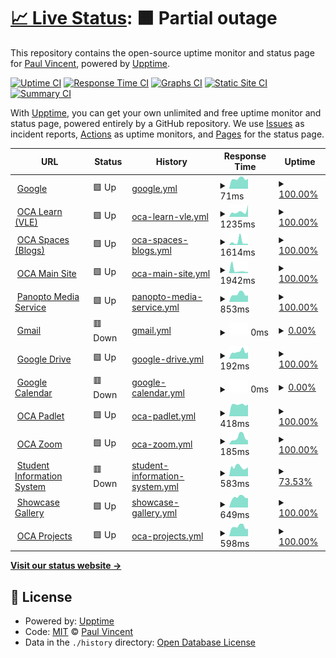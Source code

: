 # [📈 Live Status](https://services.oca.ac.uk): <!--live status--> **🟧 Partial outage**

This repository contains the open-source uptime monitor and status page for [Paul Vincent](https://services.oca.ac.uk), powered by [Upptime](https://github.com/upptime/upptime).

[![Uptime CI](https://github.com/mrvinceo/ocaUptime/workflows/Uptime%20CI/badge.svg)](https://github.com/mrvinceo/ocaUptime/actions?query=workflow%3A%22Uptime+CI%22)
[![Response Time CI](https://github.com/mrvinceo/ocaUptime/workflows/Response%20Time%20CI/badge.svg)](https://github.com/mrvinceo/ocaUptime/actions?query=workflow%3A%22Response+Time+CI%22)
[![Graphs CI](https://github.com/mrvinceo/ocaUptime/workflows/Graphs%20CI/badge.svg)](https://github.com/mrvinceo/ocaUptime/actions?query=workflow%3A%22Graphs+CI%22)
[![Static Site CI](https://github.com/mrvinceo/ocaUptime/workflows/Static%20Site%20CI/badge.svg)](https://github.com/mrvinceo/ocaUptime/actions?query=workflow%3A%22Static+Site+CI%22)
[![Summary CI](https://github.com/mrvinceo/ocaUptime/workflows/Summary%20CI/badge.svg)](https://github.com/mrvinceo/ocaUptime/actions?query=workflow%3A%22Summary+CI%22)

With [Upptime](https://upptime.js.org), you can get your own unlimited and free uptime monitor and status page, powered entirely by a GitHub repository. We use [Issues](https://github.com/mrvinceo/ocaUptime/issues) as incident reports, [Actions](https://github.com/mrvinceo/ocaUptime/actions) as uptime monitors, and [Pages](https://services.oca.ac.uk) for the status page.

<!--start: status pages-->
<!-- This summary is generated by Upptime (https://github.com/upptime/upptime) -->
<!-- Do not edit this manually, your changes will be overwritten -->
<!-- prettier-ignore -->
| URL | Status | History | Response Time | Uptime |
| --- | ------ | ------- | ------------- | ------ |
| <img alt="" src="https://favicons.githubusercontent.com/www.google.com" height="13"> [Google](https://www.google.com) | 🟩 Up | [google.yml](https://github.com/mrvinceo/ocaUptime/commits/HEAD/history/google.yml) | <details><summary><img alt="Response time graph" src="./graphs/google/response-time-week.png" height="20"> 71ms</summary><br><a href="https://services.oca.ac.uk/history/google"><img alt="Response time 154" src="https://img.shields.io/endpoint?url=https%3A%2F%2Fraw.githubusercontent.com%2Fmrvinceo%2FocaUptime%2FHEAD%2Fapi%2Fgoogle%2Fresponse-time.json"></a><br><a href="https://services.oca.ac.uk/history/google"><img alt="24-hour response time 71" src="https://img.shields.io/endpoint?url=https%3A%2F%2Fraw.githubusercontent.com%2Fmrvinceo%2FocaUptime%2FHEAD%2Fapi%2Fgoogle%2Fresponse-time-day.json"></a><br><a href="https://services.oca.ac.uk/history/google"><img alt="7-day response time 71" src="https://img.shields.io/endpoint?url=https%3A%2F%2Fraw.githubusercontent.com%2Fmrvinceo%2FocaUptime%2FHEAD%2Fapi%2Fgoogle%2Fresponse-time-week.json"></a><br><a href="https://services.oca.ac.uk/history/google"><img alt="30-day response time 90" src="https://img.shields.io/endpoint?url=https%3A%2F%2Fraw.githubusercontent.com%2Fmrvinceo%2FocaUptime%2FHEAD%2Fapi%2Fgoogle%2Fresponse-time-month.json"></a><br><a href="https://services.oca.ac.uk/history/google"><img alt="1-year response time 154" src="https://img.shields.io/endpoint?url=https%3A%2F%2Fraw.githubusercontent.com%2Fmrvinceo%2FocaUptime%2FHEAD%2Fapi%2Fgoogle%2Fresponse-time-year.json"></a></details> | <details><summary><a href="https://services.oca.ac.uk/history/google">100.00%</a></summary><a href="https://services.oca.ac.uk/history/google"><img alt="All-time uptime 100.00%" src="https://img.shields.io/endpoint?url=https%3A%2F%2Fraw.githubusercontent.com%2Fmrvinceo%2FocaUptime%2FHEAD%2Fapi%2Fgoogle%2Fuptime.json"></a><br><a href="https://services.oca.ac.uk/history/google"><img alt="24-hour uptime 100.00%" src="https://img.shields.io/endpoint?url=https%3A%2F%2Fraw.githubusercontent.com%2Fmrvinceo%2FocaUptime%2FHEAD%2Fapi%2Fgoogle%2Fuptime-day.json"></a><br><a href="https://services.oca.ac.uk/history/google"><img alt="7-day uptime 100.00%" src="https://img.shields.io/endpoint?url=https%3A%2F%2Fraw.githubusercontent.com%2Fmrvinceo%2FocaUptime%2FHEAD%2Fapi%2Fgoogle%2Fuptime-week.json"></a><br><a href="https://services.oca.ac.uk/history/google"><img alt="30-day uptime 100.00%" src="https://img.shields.io/endpoint?url=https%3A%2F%2Fraw.githubusercontent.com%2Fmrvinceo%2FocaUptime%2FHEAD%2Fapi%2Fgoogle%2Fuptime-month.json"></a><br><a href="https://services.oca.ac.uk/history/google"><img alt="1-year uptime 100.00%" src="https://img.shields.io/endpoint?url=https%3A%2F%2Fraw.githubusercontent.com%2Fmrvinceo%2FocaUptime%2FHEAD%2Fapi%2Fgoogle%2Fuptime-year.json"></a></details>
| <img alt="" src="https://favicons.githubusercontent.com/learn.oca.ac.uk" height="13"> [OCA Learn (VLE)](https://learn.oca.ac.uk) | 🟩 Up | [oca-learn-vle.yml](https://github.com/mrvinceo/ocaUptime/commits/HEAD/history/oca-learn-vle.yml) | <details><summary><img alt="Response time graph" src="./graphs/oca-learn-vle/response-time-week.png" height="20"> 1235ms</summary><br><a href="https://services.oca.ac.uk/history/oca-learn-vle"><img alt="Response time 1883" src="https://img.shields.io/endpoint?url=https%3A%2F%2Fraw.githubusercontent.com%2Fmrvinceo%2FocaUptime%2FHEAD%2Fapi%2Foca-learn-vle%2Fresponse-time.json"></a><br><a href="https://services.oca.ac.uk/history/oca-learn-vle"><img alt="24-hour response time 2817" src="https://img.shields.io/endpoint?url=https%3A%2F%2Fraw.githubusercontent.com%2Fmrvinceo%2FocaUptime%2FHEAD%2Fapi%2Foca-learn-vle%2Fresponse-time-day.json"></a><br><a href="https://services.oca.ac.uk/history/oca-learn-vle"><img alt="7-day response time 1235" src="https://img.shields.io/endpoint?url=https%3A%2F%2Fraw.githubusercontent.com%2Fmrvinceo%2FocaUptime%2FHEAD%2Fapi%2Foca-learn-vle%2Fresponse-time-week.json"></a><br><a href="https://services.oca.ac.uk/history/oca-learn-vle"><img alt="30-day response time 2124" src="https://img.shields.io/endpoint?url=https%3A%2F%2Fraw.githubusercontent.com%2Fmrvinceo%2FocaUptime%2FHEAD%2Fapi%2Foca-learn-vle%2Fresponse-time-month.json"></a><br><a href="https://services.oca.ac.uk/history/oca-learn-vle"><img alt="1-year response time 1883" src="https://img.shields.io/endpoint?url=https%3A%2F%2Fraw.githubusercontent.com%2Fmrvinceo%2FocaUptime%2FHEAD%2Fapi%2Foca-learn-vle%2Fresponse-time-year.json"></a></details> | <details><summary><a href="https://services.oca.ac.uk/history/oca-learn-vle">100.00%</a></summary><a href="https://services.oca.ac.uk/history/oca-learn-vle"><img alt="All-time uptime 99.98%" src="https://img.shields.io/endpoint?url=https%3A%2F%2Fraw.githubusercontent.com%2Fmrvinceo%2FocaUptime%2FHEAD%2Fapi%2Foca-learn-vle%2Fuptime.json"></a><br><a href="https://services.oca.ac.uk/history/oca-learn-vle"><img alt="24-hour uptime 100.00%" src="https://img.shields.io/endpoint?url=https%3A%2F%2Fraw.githubusercontent.com%2Fmrvinceo%2FocaUptime%2FHEAD%2Fapi%2Foca-learn-vle%2Fuptime-day.json"></a><br><a href="https://services.oca.ac.uk/history/oca-learn-vle"><img alt="7-day uptime 100.00%" src="https://img.shields.io/endpoint?url=https%3A%2F%2Fraw.githubusercontent.com%2Fmrvinceo%2FocaUptime%2FHEAD%2Fapi%2Foca-learn-vle%2Fuptime-week.json"></a><br><a href="https://services.oca.ac.uk/history/oca-learn-vle"><img alt="30-day uptime 100.00%" src="https://img.shields.io/endpoint?url=https%3A%2F%2Fraw.githubusercontent.com%2Fmrvinceo%2FocaUptime%2FHEAD%2Fapi%2Foca-learn-vle%2Fuptime-month.json"></a><br><a href="https://services.oca.ac.uk/history/oca-learn-vle"><img alt="1-year uptime 99.98%" src="https://img.shields.io/endpoint?url=https%3A%2F%2Fraw.githubusercontent.com%2Fmrvinceo%2FocaUptime%2FHEAD%2Fapi%2Foca-learn-vle%2Fuptime-year.json"></a></details>
| <img alt="" src="https://favicons.githubusercontent.com/spaces.oca.ac.uk" height="13"> [OCA Spaces (Blogs)](https://spaces.oca.ac.uk) | 🟩 Up | [oca-spaces-blogs.yml](https://github.com/mrvinceo/ocaUptime/commits/HEAD/history/oca-spaces-blogs.yml) | <details><summary><img alt="Response time graph" src="./graphs/oca-spaces-blogs/response-time-week.png" height="20"> 1614ms</summary><br><a href="https://services.oca.ac.uk/history/oca-spaces-blogs"><img alt="Response time 848" src="https://img.shields.io/endpoint?url=https%3A%2F%2Fraw.githubusercontent.com%2Fmrvinceo%2FocaUptime%2FHEAD%2Fapi%2Foca-spaces-blogs%2Fresponse-time.json"></a><br><a href="https://services.oca.ac.uk/history/oca-spaces-blogs"><img alt="24-hour response time 595" src="https://img.shields.io/endpoint?url=https%3A%2F%2Fraw.githubusercontent.com%2Fmrvinceo%2FocaUptime%2FHEAD%2Fapi%2Foca-spaces-blogs%2Fresponse-time-day.json"></a><br><a href="https://services.oca.ac.uk/history/oca-spaces-blogs"><img alt="7-day response time 1614" src="https://img.shields.io/endpoint?url=https%3A%2F%2Fraw.githubusercontent.com%2Fmrvinceo%2FocaUptime%2FHEAD%2Fapi%2Foca-spaces-blogs%2Fresponse-time-week.json"></a><br><a href="https://services.oca.ac.uk/history/oca-spaces-blogs"><img alt="30-day response time 932" src="https://img.shields.io/endpoint?url=https%3A%2F%2Fraw.githubusercontent.com%2Fmrvinceo%2FocaUptime%2FHEAD%2Fapi%2Foca-spaces-blogs%2Fresponse-time-month.json"></a><br><a href="https://services.oca.ac.uk/history/oca-spaces-blogs"><img alt="1-year response time 848" src="https://img.shields.io/endpoint?url=https%3A%2F%2Fraw.githubusercontent.com%2Fmrvinceo%2FocaUptime%2FHEAD%2Fapi%2Foca-spaces-blogs%2Fresponse-time-year.json"></a></details> | <details><summary><a href="https://services.oca.ac.uk/history/oca-spaces-blogs">100.00%</a></summary><a href="https://services.oca.ac.uk/history/oca-spaces-blogs"><img alt="All-time uptime 99.98%" src="https://img.shields.io/endpoint?url=https%3A%2F%2Fraw.githubusercontent.com%2Fmrvinceo%2FocaUptime%2FHEAD%2Fapi%2Foca-spaces-blogs%2Fuptime.json"></a><br><a href="https://services.oca.ac.uk/history/oca-spaces-blogs"><img alt="24-hour uptime 100.00%" src="https://img.shields.io/endpoint?url=https%3A%2F%2Fraw.githubusercontent.com%2Fmrvinceo%2FocaUptime%2FHEAD%2Fapi%2Foca-spaces-blogs%2Fuptime-day.json"></a><br><a href="https://services.oca.ac.uk/history/oca-spaces-blogs"><img alt="7-day uptime 100.00%" src="https://img.shields.io/endpoint?url=https%3A%2F%2Fraw.githubusercontent.com%2Fmrvinceo%2FocaUptime%2FHEAD%2Fapi%2Foca-spaces-blogs%2Fuptime-week.json"></a><br><a href="https://services.oca.ac.uk/history/oca-spaces-blogs"><img alt="30-day uptime 100.00%" src="https://img.shields.io/endpoint?url=https%3A%2F%2Fraw.githubusercontent.com%2Fmrvinceo%2FocaUptime%2FHEAD%2Fapi%2Foca-spaces-blogs%2Fuptime-month.json"></a><br><a href="https://services.oca.ac.uk/history/oca-spaces-blogs"><img alt="1-year uptime 99.98%" src="https://img.shields.io/endpoint?url=https%3A%2F%2Fraw.githubusercontent.com%2Fmrvinceo%2FocaUptime%2FHEAD%2Fapi%2Foca-spaces-blogs%2Fuptime-year.json"></a></details>
| <img alt="" src="https://favicons.githubusercontent.com/www.oca.ac.uk" height="13"> [OCA Main Site](https://www.oca.ac.uk) | 🟩 Up | [oca-main-site.yml](https://github.com/mrvinceo/ocaUptime/commits/HEAD/history/oca-main-site.yml) | <details><summary><img alt="Response time graph" src="./graphs/oca-main-site/response-time-week.png" height="20"> 1942ms</summary><br><a href="https://services.oca.ac.uk/history/oca-main-site"><img alt="Response time 1729" src="https://img.shields.io/endpoint?url=https%3A%2F%2Fraw.githubusercontent.com%2Fmrvinceo%2FocaUptime%2FHEAD%2Fapi%2Foca-main-site%2Fresponse-time.json"></a><br><a href="https://services.oca.ac.uk/history/oca-main-site"><img alt="24-hour response time 687" src="https://img.shields.io/endpoint?url=https%3A%2F%2Fraw.githubusercontent.com%2Fmrvinceo%2FocaUptime%2FHEAD%2Fapi%2Foca-main-site%2Fresponse-time-day.json"></a><br><a href="https://services.oca.ac.uk/history/oca-main-site"><img alt="7-day response time 1942" src="https://img.shields.io/endpoint?url=https%3A%2F%2Fraw.githubusercontent.com%2Fmrvinceo%2FocaUptime%2FHEAD%2Fapi%2Foca-main-site%2Fresponse-time-week.json"></a><br><a href="https://services.oca.ac.uk/history/oca-main-site"><img alt="30-day response time 1607" src="https://img.shields.io/endpoint?url=https%3A%2F%2Fraw.githubusercontent.com%2Fmrvinceo%2FocaUptime%2FHEAD%2Fapi%2Foca-main-site%2Fresponse-time-month.json"></a><br><a href="https://services.oca.ac.uk/history/oca-main-site"><img alt="1-year response time 1729" src="https://img.shields.io/endpoint?url=https%3A%2F%2Fraw.githubusercontent.com%2Fmrvinceo%2FocaUptime%2FHEAD%2Fapi%2Foca-main-site%2Fresponse-time-year.json"></a></details> | <details><summary><a href="https://services.oca.ac.uk/history/oca-main-site">100.00%</a></summary><a href="https://services.oca.ac.uk/history/oca-main-site"><img alt="All-time uptime 99.97%" src="https://img.shields.io/endpoint?url=https%3A%2F%2Fraw.githubusercontent.com%2Fmrvinceo%2FocaUptime%2FHEAD%2Fapi%2Foca-main-site%2Fuptime.json"></a><br><a href="https://services.oca.ac.uk/history/oca-main-site"><img alt="24-hour uptime 100.00%" src="https://img.shields.io/endpoint?url=https%3A%2F%2Fraw.githubusercontent.com%2Fmrvinceo%2FocaUptime%2FHEAD%2Fapi%2Foca-main-site%2Fuptime-day.json"></a><br><a href="https://services.oca.ac.uk/history/oca-main-site"><img alt="7-day uptime 100.00%" src="https://img.shields.io/endpoint?url=https%3A%2F%2Fraw.githubusercontent.com%2Fmrvinceo%2FocaUptime%2FHEAD%2Fapi%2Foca-main-site%2Fuptime-week.json"></a><br><a href="https://services.oca.ac.uk/history/oca-main-site"><img alt="30-day uptime 100.00%" src="https://img.shields.io/endpoint?url=https%3A%2F%2Fraw.githubusercontent.com%2Fmrvinceo%2FocaUptime%2FHEAD%2Fapi%2Foca-main-site%2Fuptime-month.json"></a><br><a href="https://services.oca.ac.uk/history/oca-main-site"><img alt="1-year uptime 99.97%" src="https://img.shields.io/endpoint?url=https%3A%2F%2Fraw.githubusercontent.com%2Fmrvinceo%2FocaUptime%2FHEAD%2Fapi%2Foca-main-site%2Fuptime-year.json"></a></details>
| <img alt="" src="https://favicons.githubusercontent.com/oca.cloud.panopto.eu" height="13"> [Panopto Media Service](https://oca.cloud.panopto.eu) | 🟩 Up | [panopto-media-service.yml](https://github.com/mrvinceo/ocaUptime/commits/HEAD/history/panopto-media-service.yml) | <details><summary><img alt="Response time graph" src="./graphs/panopto-media-service/response-time-week.png" height="20"> 853ms</summary><br><a href="https://services.oca.ac.uk/history/panopto-media-service"><img alt="Response time 1069" src="https://img.shields.io/endpoint?url=https%3A%2F%2Fraw.githubusercontent.com%2Fmrvinceo%2FocaUptime%2FHEAD%2Fapi%2Fpanopto-media-service%2Fresponse-time.json"></a><br><a href="https://services.oca.ac.uk/history/panopto-media-service"><img alt="24-hour response time 708" src="https://img.shields.io/endpoint?url=https%3A%2F%2Fraw.githubusercontent.com%2Fmrvinceo%2FocaUptime%2FHEAD%2Fapi%2Fpanopto-media-service%2Fresponse-time-day.json"></a><br><a href="https://services.oca.ac.uk/history/panopto-media-service"><img alt="7-day response time 853" src="https://img.shields.io/endpoint?url=https%3A%2F%2Fraw.githubusercontent.com%2Fmrvinceo%2FocaUptime%2FHEAD%2Fapi%2Fpanopto-media-service%2Fresponse-time-week.json"></a><br><a href="https://services.oca.ac.uk/history/panopto-media-service"><img alt="30-day response time 905" src="https://img.shields.io/endpoint?url=https%3A%2F%2Fraw.githubusercontent.com%2Fmrvinceo%2FocaUptime%2FHEAD%2Fapi%2Fpanopto-media-service%2Fresponse-time-month.json"></a><br><a href="https://services.oca.ac.uk/history/panopto-media-service"><img alt="1-year response time 1069" src="https://img.shields.io/endpoint?url=https%3A%2F%2Fraw.githubusercontent.com%2Fmrvinceo%2FocaUptime%2FHEAD%2Fapi%2Fpanopto-media-service%2Fresponse-time-year.json"></a></details> | <details><summary><a href="https://services.oca.ac.uk/history/panopto-media-service">100.00%</a></summary><a href="https://services.oca.ac.uk/history/panopto-media-service"><img alt="All-time uptime 99.99%" src="https://img.shields.io/endpoint?url=https%3A%2F%2Fraw.githubusercontent.com%2Fmrvinceo%2FocaUptime%2FHEAD%2Fapi%2Fpanopto-media-service%2Fuptime.json"></a><br><a href="https://services.oca.ac.uk/history/panopto-media-service"><img alt="24-hour uptime 100.00%" src="https://img.shields.io/endpoint?url=https%3A%2F%2Fraw.githubusercontent.com%2Fmrvinceo%2FocaUptime%2FHEAD%2Fapi%2Fpanopto-media-service%2Fuptime-day.json"></a><br><a href="https://services.oca.ac.uk/history/panopto-media-service"><img alt="7-day uptime 100.00%" src="https://img.shields.io/endpoint?url=https%3A%2F%2Fraw.githubusercontent.com%2Fmrvinceo%2FocaUptime%2FHEAD%2Fapi%2Fpanopto-media-service%2Fuptime-week.json"></a><br><a href="https://services.oca.ac.uk/history/panopto-media-service"><img alt="30-day uptime 100.00%" src="https://img.shields.io/endpoint?url=https%3A%2F%2Fraw.githubusercontent.com%2Fmrvinceo%2FocaUptime%2FHEAD%2Fapi%2Fpanopto-media-service%2Fuptime-month.json"></a><br><a href="https://services.oca.ac.uk/history/panopto-media-service"><img alt="1-year uptime 99.99%" src="https://img.shields.io/endpoint?url=https%3A%2F%2Fraw.githubusercontent.com%2Fmrvinceo%2FocaUptime%2FHEAD%2Fapi%2Fpanopto-media-service%2Fuptime-year.json"></a></details>
| <img alt="" src="https://favicons.githubusercontent.com/mail.google.com" height="13"> [Gmail](https://mail.google.com) | 🟥 Down | [gmail.yml](https://github.com/mrvinceo/ocaUptime/commits/HEAD/history/gmail.yml) | <details><summary><img alt="Response time graph" src="./graphs/gmail/response-time-week.png" height="20"> 0ms</summary><br><a href="https://services.oca.ac.uk/history/gmail"><img alt="Response time 475" src="https://img.shields.io/endpoint?url=https%3A%2F%2Fraw.githubusercontent.com%2Fmrvinceo%2FocaUptime%2FHEAD%2Fapi%2Fgmail%2Fresponse-time.json"></a><br><a href="https://services.oca.ac.uk/history/gmail"><img alt="24-hour response time 0" src="https://img.shields.io/endpoint?url=https%3A%2F%2Fraw.githubusercontent.com%2Fmrvinceo%2FocaUptime%2FHEAD%2Fapi%2Fgmail%2Fresponse-time-day.json"></a><br><a href="https://services.oca.ac.uk/history/gmail"><img alt="7-day response time 0" src="https://img.shields.io/endpoint?url=https%3A%2F%2Fraw.githubusercontent.com%2Fmrvinceo%2FocaUptime%2FHEAD%2Fapi%2Fgmail%2Fresponse-time-week.json"></a><br><a href="https://services.oca.ac.uk/history/gmail"><img alt="30-day response time 430" src="https://img.shields.io/endpoint?url=https%3A%2F%2Fraw.githubusercontent.com%2Fmrvinceo%2FocaUptime%2FHEAD%2Fapi%2Fgmail%2Fresponse-time-month.json"></a><br><a href="https://services.oca.ac.uk/history/gmail"><img alt="1-year response time 475" src="https://img.shields.io/endpoint?url=https%3A%2F%2Fraw.githubusercontent.com%2Fmrvinceo%2FocaUptime%2FHEAD%2Fapi%2Fgmail%2Fresponse-time-year.json"></a></details> | <details><summary><a href="https://services.oca.ac.uk/history/gmail">0.00%</a></summary><a href="https://services.oca.ac.uk/history/gmail"><img alt="All-time uptime 93.46%" src="https://img.shields.io/endpoint?url=https%3A%2F%2Fraw.githubusercontent.com%2Fmrvinceo%2FocaUptime%2FHEAD%2Fapi%2Fgmail%2Fuptime.json"></a><br><a href="https://services.oca.ac.uk/history/gmail"><img alt="24-hour uptime 0.00%" src="https://img.shields.io/endpoint?url=https%3A%2F%2Fraw.githubusercontent.com%2Fmrvinceo%2FocaUptime%2FHEAD%2Fapi%2Fgmail%2Fuptime-day.json"></a><br><a href="https://services.oca.ac.uk/history/gmail"><img alt="7-day uptime 0.00%" src="https://img.shields.io/endpoint?url=https%3A%2F%2Fraw.githubusercontent.com%2Fmrvinceo%2FocaUptime%2FHEAD%2Fapi%2Fgmail%2Fuptime-week.json"></a><br><a href="https://services.oca.ac.uk/history/gmail"><img alt="30-day uptime 29.22%" src="https://img.shields.io/endpoint?url=https%3A%2F%2Fraw.githubusercontent.com%2Fmrvinceo%2FocaUptime%2FHEAD%2Fapi%2Fgmail%2Fuptime-month.json"></a><br><a href="https://services.oca.ac.uk/history/gmail"><img alt="1-year uptime 93.46%" src="https://img.shields.io/endpoint?url=https%3A%2F%2Fraw.githubusercontent.com%2Fmrvinceo%2FocaUptime%2FHEAD%2Fapi%2Fgmail%2Fuptime-year.json"></a></details>
| <img alt="" src="https://favicons.githubusercontent.com/drive.google.com" height="13"> [Google Drive](https://drive.google.com) | 🟩 Up | [google-drive.yml](https://github.com/mrvinceo/ocaUptime/commits/HEAD/history/google-drive.yml) | <details><summary><img alt="Response time graph" src="./graphs/google-drive/response-time-week.png" height="20"> 192ms</summary><br><a href="https://services.oca.ac.uk/history/google-drive"><img alt="Response time 206" src="https://img.shields.io/endpoint?url=https%3A%2F%2Fraw.githubusercontent.com%2Fmrvinceo%2FocaUptime%2FHEAD%2Fapi%2Fgoogle-drive%2Fresponse-time.json"></a><br><a href="https://services.oca.ac.uk/history/google-drive"><img alt="24-hour response time 177" src="https://img.shields.io/endpoint?url=https%3A%2F%2Fraw.githubusercontent.com%2Fmrvinceo%2FocaUptime%2FHEAD%2Fapi%2Fgoogle-drive%2Fresponse-time-day.json"></a><br><a href="https://services.oca.ac.uk/history/google-drive"><img alt="7-day response time 192" src="https://img.shields.io/endpoint?url=https%3A%2F%2Fraw.githubusercontent.com%2Fmrvinceo%2FocaUptime%2FHEAD%2Fapi%2Fgoogle-drive%2Fresponse-time-week.json"></a><br><a href="https://services.oca.ac.uk/history/google-drive"><img alt="30-day response time 209" src="https://img.shields.io/endpoint?url=https%3A%2F%2Fraw.githubusercontent.com%2Fmrvinceo%2FocaUptime%2FHEAD%2Fapi%2Fgoogle-drive%2Fresponse-time-month.json"></a><br><a href="https://services.oca.ac.uk/history/google-drive"><img alt="1-year response time 206" src="https://img.shields.io/endpoint?url=https%3A%2F%2Fraw.githubusercontent.com%2Fmrvinceo%2FocaUptime%2FHEAD%2Fapi%2Fgoogle-drive%2Fresponse-time-year.json"></a></details> | <details><summary><a href="https://services.oca.ac.uk/history/google-drive">100.00%</a></summary><a href="https://services.oca.ac.uk/history/google-drive"><img alt="All-time uptime 100.00%" src="https://img.shields.io/endpoint?url=https%3A%2F%2Fraw.githubusercontent.com%2Fmrvinceo%2FocaUptime%2FHEAD%2Fapi%2Fgoogle-drive%2Fuptime.json"></a><br><a href="https://services.oca.ac.uk/history/google-drive"><img alt="24-hour uptime 100.00%" src="https://img.shields.io/endpoint?url=https%3A%2F%2Fraw.githubusercontent.com%2Fmrvinceo%2FocaUptime%2FHEAD%2Fapi%2Fgoogle-drive%2Fuptime-day.json"></a><br><a href="https://services.oca.ac.uk/history/google-drive"><img alt="7-day uptime 100.00%" src="https://img.shields.io/endpoint?url=https%3A%2F%2Fraw.githubusercontent.com%2Fmrvinceo%2FocaUptime%2FHEAD%2Fapi%2Fgoogle-drive%2Fuptime-week.json"></a><br><a href="https://services.oca.ac.uk/history/google-drive"><img alt="30-day uptime 100.00%" src="https://img.shields.io/endpoint?url=https%3A%2F%2Fraw.githubusercontent.com%2Fmrvinceo%2FocaUptime%2FHEAD%2Fapi%2Fgoogle-drive%2Fuptime-month.json"></a><br><a href="https://services.oca.ac.uk/history/google-drive"><img alt="1-year uptime 100.00%" src="https://img.shields.io/endpoint?url=https%3A%2F%2Fraw.githubusercontent.com%2Fmrvinceo%2FocaUptime%2FHEAD%2Fapi%2Fgoogle-drive%2Fuptime-year.json"></a></details>
| <img alt="" src="https://favicons.githubusercontent.com/calendar.google.com" height="13"> [Google Calendar](https://calendar.google.com) | 🟥 Down | [google-calendar.yml](https://github.com/mrvinceo/ocaUptime/commits/HEAD/history/google-calendar.yml) | <details><summary><img alt="Response time graph" src="./graphs/google-calendar/response-time-week.png" height="20"> 0ms</summary><br><a href="https://services.oca.ac.uk/history/google-calendar"><img alt="Response time 328" src="https://img.shields.io/endpoint?url=https%3A%2F%2Fraw.githubusercontent.com%2Fmrvinceo%2FocaUptime%2FHEAD%2Fapi%2Fgoogle-calendar%2Fresponse-time.json"></a><br><a href="https://services.oca.ac.uk/history/google-calendar"><img alt="24-hour response time 0" src="https://img.shields.io/endpoint?url=https%3A%2F%2Fraw.githubusercontent.com%2Fmrvinceo%2FocaUptime%2FHEAD%2Fapi%2Fgoogle-calendar%2Fresponse-time-day.json"></a><br><a href="https://services.oca.ac.uk/history/google-calendar"><img alt="7-day response time 0" src="https://img.shields.io/endpoint?url=https%3A%2F%2Fraw.githubusercontent.com%2Fmrvinceo%2FocaUptime%2FHEAD%2Fapi%2Fgoogle-calendar%2Fresponse-time-week.json"></a><br><a href="https://services.oca.ac.uk/history/google-calendar"><img alt="30-day response time 302" src="https://img.shields.io/endpoint?url=https%3A%2F%2Fraw.githubusercontent.com%2Fmrvinceo%2FocaUptime%2FHEAD%2Fapi%2Fgoogle-calendar%2Fresponse-time-month.json"></a><br><a href="https://services.oca.ac.uk/history/google-calendar"><img alt="1-year response time 328" src="https://img.shields.io/endpoint?url=https%3A%2F%2Fraw.githubusercontent.com%2Fmrvinceo%2FocaUptime%2FHEAD%2Fapi%2Fgoogle-calendar%2Fresponse-time-year.json"></a></details> | <details><summary><a href="https://services.oca.ac.uk/history/google-calendar">0.00%</a></summary><a href="https://services.oca.ac.uk/history/google-calendar"><img alt="All-time uptime 93.53%" src="https://img.shields.io/endpoint?url=https%3A%2F%2Fraw.githubusercontent.com%2Fmrvinceo%2FocaUptime%2FHEAD%2Fapi%2Fgoogle-calendar%2Fuptime.json"></a><br><a href="https://services.oca.ac.uk/history/google-calendar"><img alt="24-hour uptime 0.00%" src="https://img.shields.io/endpoint?url=https%3A%2F%2Fraw.githubusercontent.com%2Fmrvinceo%2FocaUptime%2FHEAD%2Fapi%2Fgoogle-calendar%2Fuptime-day.json"></a><br><a href="https://services.oca.ac.uk/history/google-calendar"><img alt="7-day uptime 0.00%" src="https://img.shields.io/endpoint?url=https%3A%2F%2Fraw.githubusercontent.com%2Fmrvinceo%2FocaUptime%2FHEAD%2Fapi%2Fgoogle-calendar%2Fuptime-week.json"></a><br><a href="https://services.oca.ac.uk/history/google-calendar"><img alt="30-day uptime 29.87%" src="https://img.shields.io/endpoint?url=https%3A%2F%2Fraw.githubusercontent.com%2Fmrvinceo%2FocaUptime%2FHEAD%2Fapi%2Fgoogle-calendar%2Fuptime-month.json"></a><br><a href="https://services.oca.ac.uk/history/google-calendar"><img alt="1-year uptime 93.53%" src="https://img.shields.io/endpoint?url=https%3A%2F%2Fraw.githubusercontent.com%2Fmrvinceo%2FocaUptime%2FHEAD%2Fapi%2Fgoogle-calendar%2Fuptime-year.json"></a></details>
| <img alt="" src="https://favicons.githubusercontent.com/oca.padlet.org" height="13"> [OCA Padlet](https://oca.padlet.org) | 🟩 Up | [oca-padlet.yml](https://github.com/mrvinceo/ocaUptime/commits/HEAD/history/oca-padlet.yml) | <details><summary><img alt="Response time graph" src="./graphs/oca-padlet/response-time-week.png" height="20"> 418ms</summary><br><a href="https://services.oca.ac.uk/history/oca-padlet"><img alt="Response time 475" src="https://img.shields.io/endpoint?url=https%3A%2F%2Fraw.githubusercontent.com%2Fmrvinceo%2FocaUptime%2FHEAD%2Fapi%2Foca-padlet%2Fresponse-time.json"></a><br><a href="https://services.oca.ac.uk/history/oca-padlet"><img alt="24-hour response time 421" src="https://img.shields.io/endpoint?url=https%3A%2F%2Fraw.githubusercontent.com%2Fmrvinceo%2FocaUptime%2FHEAD%2Fapi%2Foca-padlet%2Fresponse-time-day.json"></a><br><a href="https://services.oca.ac.uk/history/oca-padlet"><img alt="7-day response time 418" src="https://img.shields.io/endpoint?url=https%3A%2F%2Fraw.githubusercontent.com%2Fmrvinceo%2FocaUptime%2FHEAD%2Fapi%2Foca-padlet%2Fresponse-time-week.json"></a><br><a href="https://services.oca.ac.uk/history/oca-padlet"><img alt="30-day response time 514" src="https://img.shields.io/endpoint?url=https%3A%2F%2Fraw.githubusercontent.com%2Fmrvinceo%2FocaUptime%2FHEAD%2Fapi%2Foca-padlet%2Fresponse-time-month.json"></a><br><a href="https://services.oca.ac.uk/history/oca-padlet"><img alt="1-year response time 475" src="https://img.shields.io/endpoint?url=https%3A%2F%2Fraw.githubusercontent.com%2Fmrvinceo%2FocaUptime%2FHEAD%2Fapi%2Foca-padlet%2Fresponse-time-year.json"></a></details> | <details><summary><a href="https://services.oca.ac.uk/history/oca-padlet">100.00%</a></summary><a href="https://services.oca.ac.uk/history/oca-padlet"><img alt="All-time uptime 99.94%" src="https://img.shields.io/endpoint?url=https%3A%2F%2Fraw.githubusercontent.com%2Fmrvinceo%2FocaUptime%2FHEAD%2Fapi%2Foca-padlet%2Fuptime.json"></a><br><a href="https://services.oca.ac.uk/history/oca-padlet"><img alt="24-hour uptime 100.00%" src="https://img.shields.io/endpoint?url=https%3A%2F%2Fraw.githubusercontent.com%2Fmrvinceo%2FocaUptime%2FHEAD%2Fapi%2Foca-padlet%2Fuptime-day.json"></a><br><a href="https://services.oca.ac.uk/history/oca-padlet"><img alt="7-day uptime 100.00%" src="https://img.shields.io/endpoint?url=https%3A%2F%2Fraw.githubusercontent.com%2Fmrvinceo%2FocaUptime%2FHEAD%2Fapi%2Foca-padlet%2Fuptime-week.json"></a><br><a href="https://services.oca.ac.uk/history/oca-padlet"><img alt="30-day uptime 100.00%" src="https://img.shields.io/endpoint?url=https%3A%2F%2Fraw.githubusercontent.com%2Fmrvinceo%2FocaUptime%2FHEAD%2Fapi%2Foca-padlet%2Fuptime-month.json"></a><br><a href="https://services.oca.ac.uk/history/oca-padlet"><img alt="1-year uptime 99.94%" src="https://img.shields.io/endpoint?url=https%3A%2F%2Fraw.githubusercontent.com%2Fmrvinceo%2FocaUptime%2FHEAD%2Fapi%2Foca-padlet%2Fuptime-year.json"></a></details>
| <img alt="" src="https://favicons.githubusercontent.com/oca.zoom.us" height="13"> [OCA Zoom](https://oca.zoom.us) | 🟩 Up | [oca-zoom.yml](https://github.com/mrvinceo/ocaUptime/commits/HEAD/history/oca-zoom.yml) | <details><summary><img alt="Response time graph" src="./graphs/oca-zoom/response-time-week.png" height="20"> 185ms</summary><br><a href="https://services.oca.ac.uk/history/oca-zoom"><img alt="Response time 238" src="https://img.shields.io/endpoint?url=https%3A%2F%2Fraw.githubusercontent.com%2Fmrvinceo%2FocaUptime%2FHEAD%2Fapi%2Foca-zoom%2Fresponse-time.json"></a><br><a href="https://services.oca.ac.uk/history/oca-zoom"><img alt="24-hour response time 108" src="https://img.shields.io/endpoint?url=https%3A%2F%2Fraw.githubusercontent.com%2Fmrvinceo%2FocaUptime%2FHEAD%2Fapi%2Foca-zoom%2Fresponse-time-day.json"></a><br><a href="https://services.oca.ac.uk/history/oca-zoom"><img alt="7-day response time 185" src="https://img.shields.io/endpoint?url=https%3A%2F%2Fraw.githubusercontent.com%2Fmrvinceo%2FocaUptime%2FHEAD%2Fapi%2Foca-zoom%2Fresponse-time-week.json"></a><br><a href="https://services.oca.ac.uk/history/oca-zoom"><img alt="30-day response time 211" src="https://img.shields.io/endpoint?url=https%3A%2F%2Fraw.githubusercontent.com%2Fmrvinceo%2FocaUptime%2FHEAD%2Fapi%2Foca-zoom%2Fresponse-time-month.json"></a><br><a href="https://services.oca.ac.uk/history/oca-zoom"><img alt="1-year response time 238" src="https://img.shields.io/endpoint?url=https%3A%2F%2Fraw.githubusercontent.com%2Fmrvinceo%2FocaUptime%2FHEAD%2Fapi%2Foca-zoom%2Fresponse-time-year.json"></a></details> | <details><summary><a href="https://services.oca.ac.uk/history/oca-zoom">100.00%</a></summary><a href="https://services.oca.ac.uk/history/oca-zoom"><img alt="All-time uptime 99.99%" src="https://img.shields.io/endpoint?url=https%3A%2F%2Fraw.githubusercontent.com%2Fmrvinceo%2FocaUptime%2FHEAD%2Fapi%2Foca-zoom%2Fuptime.json"></a><br><a href="https://services.oca.ac.uk/history/oca-zoom"><img alt="24-hour uptime 100.00%" src="https://img.shields.io/endpoint?url=https%3A%2F%2Fraw.githubusercontent.com%2Fmrvinceo%2FocaUptime%2FHEAD%2Fapi%2Foca-zoom%2Fuptime-day.json"></a><br><a href="https://services.oca.ac.uk/history/oca-zoom"><img alt="7-day uptime 100.00%" src="https://img.shields.io/endpoint?url=https%3A%2F%2Fraw.githubusercontent.com%2Fmrvinceo%2FocaUptime%2FHEAD%2Fapi%2Foca-zoom%2Fuptime-week.json"></a><br><a href="https://services.oca.ac.uk/history/oca-zoom"><img alt="30-day uptime 100.00%" src="https://img.shields.io/endpoint?url=https%3A%2F%2Fraw.githubusercontent.com%2Fmrvinceo%2FocaUptime%2FHEAD%2Fapi%2Foca-zoom%2Fuptime-month.json"></a><br><a href="https://services.oca.ac.uk/history/oca-zoom"><img alt="1-year uptime 99.99%" src="https://img.shields.io/endpoint?url=https%3A%2F%2Fraw.githubusercontent.com%2Fmrvinceo%2FocaUptime%2FHEAD%2Fapi%2Foca-zoom%2Fuptime-year.json"></a></details>
| <img alt="" src="https://favicons.githubusercontent.com/filemaker.oca.ac.uk" height="13"> [Student Information System](https://filemaker.oca.ac.uk) | 🟥 Down | [student-information-system.yml](https://github.com/mrvinceo/ocaUptime/commits/HEAD/history/student-information-system.yml) | <details><summary><img alt="Response time graph" src="./graphs/student-information-system/response-time-week.png" height="20"> 583ms</summary><br><a href="https://services.oca.ac.uk/history/student-information-system"><img alt="Response time 1502" src="https://img.shields.io/endpoint?url=https%3A%2F%2Fraw.githubusercontent.com%2Fmrvinceo%2FocaUptime%2FHEAD%2Fapi%2Fstudent-information-system%2Fresponse-time.json"></a><br><a href="https://services.oca.ac.uk/history/student-information-system"><img alt="24-hour response time 512" src="https://img.shields.io/endpoint?url=https%3A%2F%2Fraw.githubusercontent.com%2Fmrvinceo%2FocaUptime%2FHEAD%2Fapi%2Fstudent-information-system%2Fresponse-time-day.json"></a><br><a href="https://services.oca.ac.uk/history/student-information-system"><img alt="7-day response time 583" src="https://img.shields.io/endpoint?url=https%3A%2F%2Fraw.githubusercontent.com%2Fmrvinceo%2FocaUptime%2FHEAD%2Fapi%2Fstudent-information-system%2Fresponse-time-week.json"></a><br><a href="https://services.oca.ac.uk/history/student-information-system"><img alt="30-day response time 617" src="https://img.shields.io/endpoint?url=https%3A%2F%2Fraw.githubusercontent.com%2Fmrvinceo%2FocaUptime%2FHEAD%2Fapi%2Fstudent-information-system%2Fresponse-time-month.json"></a><br><a href="https://services.oca.ac.uk/history/student-information-system"><img alt="1-year response time 1502" src="https://img.shields.io/endpoint?url=https%3A%2F%2Fraw.githubusercontent.com%2Fmrvinceo%2FocaUptime%2FHEAD%2Fapi%2Fstudent-information-system%2Fresponse-time-year.json"></a></details> | <details><summary><a href="https://services.oca.ac.uk/history/student-information-system">73.53%</a></summary><a href="https://services.oca.ac.uk/history/student-information-system"><img alt="All-time uptime 92.26%" src="https://img.shields.io/endpoint?url=https%3A%2F%2Fraw.githubusercontent.com%2Fmrvinceo%2FocaUptime%2FHEAD%2Fapi%2Fstudent-information-system%2Fuptime.json"></a><br><a href="https://services.oca.ac.uk/history/student-information-system"><img alt="24-hour uptime 72.71%" src="https://img.shields.io/endpoint?url=https%3A%2F%2Fraw.githubusercontent.com%2Fmrvinceo%2FocaUptime%2FHEAD%2Fapi%2Fstudent-information-system%2Fuptime-day.json"></a><br><a href="https://services.oca.ac.uk/history/student-information-system"><img alt="7-day uptime 73.53%" src="https://img.shields.io/endpoint?url=https%3A%2F%2Fraw.githubusercontent.com%2Fmrvinceo%2FocaUptime%2FHEAD%2Fapi%2Fstudent-information-system%2Fuptime-week.json"></a><br><a href="https://services.oca.ac.uk/history/student-information-system"><img alt="30-day uptime 73.27%" src="https://img.shields.io/endpoint?url=https%3A%2F%2Fraw.githubusercontent.com%2Fmrvinceo%2FocaUptime%2FHEAD%2Fapi%2Fstudent-information-system%2Fuptime-month.json"></a><br><a href="https://services.oca.ac.uk/history/student-information-system"><img alt="1-year uptime 92.26%" src="https://img.shields.io/endpoint?url=https%3A%2F%2Fraw.githubusercontent.com%2Fmrvinceo%2FocaUptime%2FHEAD%2Fapi%2Fstudent-information-system%2Fuptime-year.json"></a></details>
| <img alt="" src="https://favicons.githubusercontent.com/showcase.oca.ac.uk" height="13"> [Showcase Gallery](https://showcase.oca.ac.uk) | 🟩 Up | [showcase-gallery.yml](https://github.com/mrvinceo/ocaUptime/commits/HEAD/history/showcase-gallery.yml) | <details><summary><img alt="Response time graph" src="./graphs/showcase-gallery/response-time-week.png" height="20"> 649ms</summary><br><a href="https://services.oca.ac.uk/history/showcase-gallery"><img alt="Response time 689" src="https://img.shields.io/endpoint?url=https%3A%2F%2Fraw.githubusercontent.com%2Fmrvinceo%2FocaUptime%2FHEAD%2Fapi%2Fshowcase-gallery%2Fresponse-time.json"></a><br><a href="https://services.oca.ac.uk/history/showcase-gallery"><img alt="24-hour response time 597" src="https://img.shields.io/endpoint?url=https%3A%2F%2Fraw.githubusercontent.com%2Fmrvinceo%2FocaUptime%2FHEAD%2Fapi%2Fshowcase-gallery%2Fresponse-time-day.json"></a><br><a href="https://services.oca.ac.uk/history/showcase-gallery"><img alt="7-day response time 649" src="https://img.shields.io/endpoint?url=https%3A%2F%2Fraw.githubusercontent.com%2Fmrvinceo%2FocaUptime%2FHEAD%2Fapi%2Fshowcase-gallery%2Fresponse-time-week.json"></a><br><a href="https://services.oca.ac.uk/history/showcase-gallery"><img alt="30-day response time 677" src="https://img.shields.io/endpoint?url=https%3A%2F%2Fraw.githubusercontent.com%2Fmrvinceo%2FocaUptime%2FHEAD%2Fapi%2Fshowcase-gallery%2Fresponse-time-month.json"></a><br><a href="https://services.oca.ac.uk/history/showcase-gallery"><img alt="1-year response time 689" src="https://img.shields.io/endpoint?url=https%3A%2F%2Fraw.githubusercontent.com%2Fmrvinceo%2FocaUptime%2FHEAD%2Fapi%2Fshowcase-gallery%2Fresponse-time-year.json"></a></details> | <details><summary><a href="https://services.oca.ac.uk/history/showcase-gallery">100.00%</a></summary><a href="https://services.oca.ac.uk/history/showcase-gallery"><img alt="All-time uptime 99.98%" src="https://img.shields.io/endpoint?url=https%3A%2F%2Fraw.githubusercontent.com%2Fmrvinceo%2FocaUptime%2FHEAD%2Fapi%2Fshowcase-gallery%2Fuptime.json"></a><br><a href="https://services.oca.ac.uk/history/showcase-gallery"><img alt="24-hour uptime 100.00%" src="https://img.shields.io/endpoint?url=https%3A%2F%2Fraw.githubusercontent.com%2Fmrvinceo%2FocaUptime%2FHEAD%2Fapi%2Fshowcase-gallery%2Fuptime-day.json"></a><br><a href="https://services.oca.ac.uk/history/showcase-gallery"><img alt="7-day uptime 100.00%" src="https://img.shields.io/endpoint?url=https%3A%2F%2Fraw.githubusercontent.com%2Fmrvinceo%2FocaUptime%2FHEAD%2Fapi%2Fshowcase-gallery%2Fuptime-week.json"></a><br><a href="https://services.oca.ac.uk/history/showcase-gallery"><img alt="30-day uptime 100.00%" src="https://img.shields.io/endpoint?url=https%3A%2F%2Fraw.githubusercontent.com%2Fmrvinceo%2FocaUptime%2FHEAD%2Fapi%2Fshowcase-gallery%2Fuptime-month.json"></a><br><a href="https://services.oca.ac.uk/history/showcase-gallery"><img alt="1-year uptime 99.98%" src="https://img.shields.io/endpoint?url=https%3A%2F%2Fraw.githubusercontent.com%2Fmrvinceo%2FocaUptime%2FHEAD%2Fapi%2Fshowcase-gallery%2Fuptime-year.json"></a></details>
| <img alt="" src="https://favicons.githubusercontent.com/projects.oca.ac.uk" height="13"> [OCA Projects](https://projects.oca.ac.uk) | 🟩 Up | [oca-projects.yml](https://github.com/mrvinceo/ocaUptime/commits/HEAD/history/oca-projects.yml) | <details><summary><img alt="Response time graph" src="./graphs/oca-projects/response-time-week.png" height="20"> 598ms</summary><br><a href="https://services.oca.ac.uk/history/oca-projects"><img alt="Response time 667" src="https://img.shields.io/endpoint?url=https%3A%2F%2Fraw.githubusercontent.com%2Fmrvinceo%2FocaUptime%2FHEAD%2Fapi%2Foca-projects%2Fresponse-time.json"></a><br><a href="https://services.oca.ac.uk/history/oca-projects"><img alt="24-hour response time 461" src="https://img.shields.io/endpoint?url=https%3A%2F%2Fraw.githubusercontent.com%2Fmrvinceo%2FocaUptime%2FHEAD%2Fapi%2Foca-projects%2Fresponse-time-day.json"></a><br><a href="https://services.oca.ac.uk/history/oca-projects"><img alt="7-day response time 598" src="https://img.shields.io/endpoint?url=https%3A%2F%2Fraw.githubusercontent.com%2Fmrvinceo%2FocaUptime%2FHEAD%2Fapi%2Foca-projects%2Fresponse-time-week.json"></a><br><a href="https://services.oca.ac.uk/history/oca-projects"><img alt="30-day response time 636" src="https://img.shields.io/endpoint?url=https%3A%2F%2Fraw.githubusercontent.com%2Fmrvinceo%2FocaUptime%2FHEAD%2Fapi%2Foca-projects%2Fresponse-time-month.json"></a><br><a href="https://services.oca.ac.uk/history/oca-projects"><img alt="1-year response time 667" src="https://img.shields.io/endpoint?url=https%3A%2F%2Fraw.githubusercontent.com%2Fmrvinceo%2FocaUptime%2FHEAD%2Fapi%2Foca-projects%2Fresponse-time-year.json"></a></details> | <details><summary><a href="https://services.oca.ac.uk/history/oca-projects">100.00%</a></summary><a href="https://services.oca.ac.uk/history/oca-projects"><img alt="All-time uptime 100.00%" src="https://img.shields.io/endpoint?url=https%3A%2F%2Fraw.githubusercontent.com%2Fmrvinceo%2FocaUptime%2FHEAD%2Fapi%2Foca-projects%2Fuptime.json"></a><br><a href="https://services.oca.ac.uk/history/oca-projects"><img alt="24-hour uptime 100.00%" src="https://img.shields.io/endpoint?url=https%3A%2F%2Fraw.githubusercontent.com%2Fmrvinceo%2FocaUptime%2FHEAD%2Fapi%2Foca-projects%2Fuptime-day.json"></a><br><a href="https://services.oca.ac.uk/history/oca-projects"><img alt="7-day uptime 100.00%" src="https://img.shields.io/endpoint?url=https%3A%2F%2Fraw.githubusercontent.com%2Fmrvinceo%2FocaUptime%2FHEAD%2Fapi%2Foca-projects%2Fuptime-week.json"></a><br><a href="https://services.oca.ac.uk/history/oca-projects"><img alt="30-day uptime 100.00%" src="https://img.shields.io/endpoint?url=https%3A%2F%2Fraw.githubusercontent.com%2Fmrvinceo%2FocaUptime%2FHEAD%2Fapi%2Foca-projects%2Fuptime-month.json"></a><br><a href="https://services.oca.ac.uk/history/oca-projects"><img alt="1-year uptime 100.00%" src="https://img.shields.io/endpoint?url=https%3A%2F%2Fraw.githubusercontent.com%2Fmrvinceo%2FocaUptime%2FHEAD%2Fapi%2Foca-projects%2Fuptime-year.json"></a></details>

<!--end: status pages-->

[**Visit our status website →**](https://services.oca.ac.uk)

## 📄 License

- Powered by: [Upptime](https://github.com/upptime/upptime)
- Code: [MIT](./LICENSE) © [Paul Vincent](https://services.oca.ac.uk)
- Data in the `./history` directory: [Open Database License](https://opendatacommons.org/licenses/odbl/1-0/)
